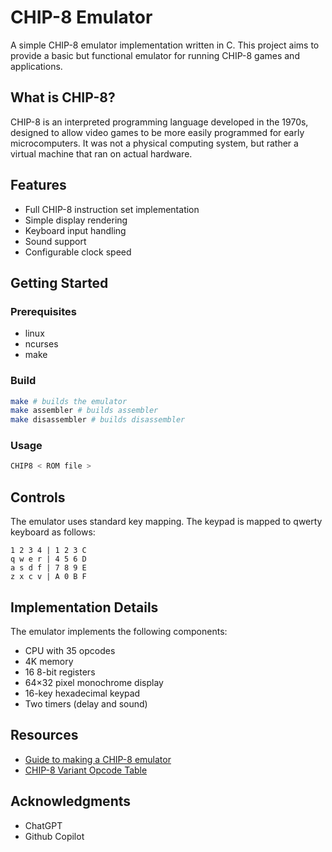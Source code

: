 # CHIP-8 Emulator

A simple CHIP-8 emulator implementation written in C. This project aims to provide a basic but functional emulator for running CHIP-8 games and applications.

## What is CHIP-8?

CHIP-8 is an interpreted programming language developed in the 1970s, designed to allow video games to be more easily programmed for early microcomputers. It was not a physical computing system, but rather a virtual machine that ran on actual hardware.

## Features

- Full CHIP-8 instruction set implementation
- Simple display rendering
- Keyboard input handling
- Sound support
- Configurable clock speed

## Getting Started

### Prerequisites

- linux
- ncurses
- make

### Build

```bash
make # builds the emulator
make assembler # builds assembler
make disassembler # builds disassembler
```

### Usage

```bash
CHIP8 < ROM file >
```

## Controls

The emulator uses standard key mapping.
The keypad is mapped to qwerty keyboard as follows:
```
1 2 3 4 | 1 2 3 C
q w e r | 4 5 6 D
a s d f | 7 8 9 E
z x c v | A 0 B F
```

## Implementation Details

The emulator implements the following components:
- CPU with 35 opcodes
- 4K memory
- 16 8-bit registers
- 64×32 pixel monochrome display
- 16-key hexadecimal keypad
- Two timers (delay and sound)

## Resources

- [Guide to making a CHIP-8 emulator](https://tobiasvl.github.io/blog/write-a-chip-8-emulator/)
- [CHIP-8 Variant Opcode Table](https://chip8.gulrak.net)

## Acknowledgments

- ChatGPT
- Github Copilot